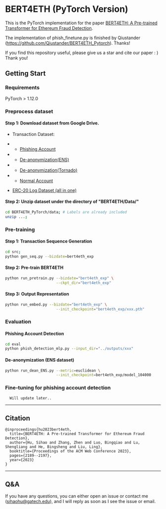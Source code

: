 # BERT4ETH (PyTorch Version)

This is the PyTorch implementation for the paper [BERT4ETH: A Pre-trained Transformer for Ethereum Fraud Detection](https://dl.acm.org/doi/abs/10.1145/3543507.3583345). 

The implementation of phish_finetune.py is finished by Qiustander (https://github.com/Qiustander/BERT4ETH_Pytorch). Thanks!

If you find this repository useful, please give us a star and cite our paper : ) Thank you!

## Getting Start

### Requirements

PyTorch > 1.12.0

### Preprocess dataset 

#### Step 1: Download dataset from Google Drive. 
* Transaction Dataset:
* * [Phishing Account](https://drive.google.com/file/d/11UAhLOcffzLyPhdsIqRuFsJNSqNvrNJf/view?usp=sharing)

* * [De-anonymization(ENS)](https://drive.google.com/file/d/1Yveis90jCx-nIA6pUL_4SUezMsVJr8dp/view?usp=sharing)

* * [De-anonymization(Tornado)](https://drive.google.com/file/d/1DMbPSZMSvTYMKUZg3oYKFrjPo2_jeeG4/view?usp=sharing)

* * [Normal Account](https://drive.google.com/file/d/1-htLUymg1UxDrXcI8tslU9wbn0E1vl9_/view?usp=sharing)

* [ERC-20 Log Dataset (all in one)](https://drive.google.com/file/d/1mB2Tf7tMq5ApKKOVdctaTh2UZzzrAVxq/view?usp=sharing)


#### Step 2: Unzip dataset under the directory of "BERT4ETH/Data/" 

```sh
cd BERT4ETH_PyTorch/data; # Labels are already included
unzip ...;
``` 

### Pre-training


#### Step 1: Transaction Sequence Generation

```sh
cd src;
python gen_seq.py --bizdate=bert4eth_exp
```


#### Step 2: Pre-train BERT4ETH 

```sh
python run_pretrain.py --bizdate="bert4eth_exp" \
                       --ckpt_dir="bert4eth_exp"
```

#### Step 3: Output Representation

```sh
python run_embed.py --bizdate="bert4eth_exp" \
                       --init_checkpoint="bert4eth_exp/xxx.pth"
```

### Evaluation 

#### Phishing Account Detection
```sh
cd eval
python phish_detection_mlp.py --input_dir="../outputs/xxx"
```

#### De-anonymization (ENS dataset)

```sh
python run_dean_ENS.py --metric=euclidean \
                       --init_checkpoint=bert4eth_exp/model_104000
```


### Fine-tuning for phishing account detection
```sh
  Will update later..
```



-----
## Citation

```
@inproceedings{hu2023bert4eth,
  title={BERT4ETH: A Pre-trained Transformer for Ethereum Fraud Detection},
  author={Hu, Sihao and Zhang, Zhen and Luo, Bingqiao and Lu, Shengliang and He, Bingsheng and Liu, Ling},
  booktitle={Proceedings of the ACM Web Conference 2023},
  pages={2189--2197},
  year={2023}
}
```

-----
## Q&A

If you have any questions, you can either open an issue or contact me (sihaohu@gatech.edu), and I will reply as soon as I see the issue or email.

